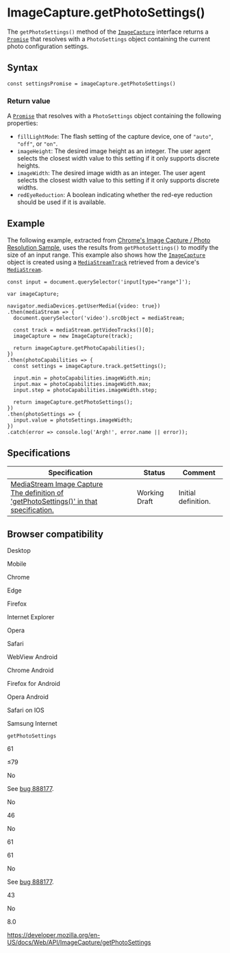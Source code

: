 ImageCapture.getPhotoSettings()
===============================

The `getPhotoSettings()` method of the [`ImageCapture`](../imagecapture) interface returns a [`Promise`](https://developer.mozilla.org/en-US/docs/Web/JavaScript/Reference/Global_Objects/Promise) that resolves with a <span class="page-not-created">`PhotoSettings`</span> object containing the current photo configuration settings.

Syntax
------

    const settingsPromise = imageCapture.getPhotoSettings()

### Return value

A [`Promise`](https://developer.mozilla.org/en-US/docs/Web/JavaScript/Reference/Global_Objects/Promise) that resolves with a <span class="page-not-created">`PhotoSettings`</span> object containing the following properties:

-   `fillLightMode`: The flash setting of the capture device, one of `"auto"`, `"off"`, or `"on"`.
-   `imageHeight`: The desired image height as an integer. The user agent selects the closest width value to this setting if it only supports discrete heights.
-   `imageWidth`: The desired image width as an integer. The user agent selects the closest width value to this setting if it only supports discrete widths.
-   `redEyeReduction`: A boolean indicating whether the red-eye reduction should be used if it is available.

Example
-------

The following example, extracted from [Chrome's Image Capture / Photo Resolution Sample](https://googlechrome.github.io/samples/image-capture/photo-resolution.html), uses the results from `getPhotoSettings()` to modify the size of an input range. This example also shows how the [`ImageCapture`](../imagecapture) object is created using a [`MediaStreamTrack`](../mediastreamtrack) retrieved from a device's [`MediaStream`](../mediastream).

    const input = document.querySelector('input[type="range"]');

    var imageCapture;

    navigator.mediaDevices.getUserMedia({video: true})
    .then(mediaStream => {
      document.querySelector('video').srcObject = mediaStream;

      const track = mediaStream.getVideoTracks()[0];
      imageCapture = new ImageCapture(track);

      return imageCapture.getPhotoCapabilities();
    })
    .then(photoCapabilities => {
      const settings = imageCapture.track.getSettings();

      input.min = photoCapabilities.imageWidth.min;
      input.max = photoCapabilities.imageWidth.max;
      input.step = photoCapabilities.imageWidth.step;

      return imageCapture.getPhotoSettings();
    })
    .then(photoSettings => {
      input.value = photoSettings.imageWidth;
    })
    .catch(error => console.log('Argh!', error.name || error));

Specifications
--------------

<table><thead><tr class="header"><th>Specification</th><th>Status</th><th>Comment</th></tr></thead><tbody><tr class="odd"><td><a href="https://w3c.github.io/mediacapture-image/#dom-imagecapture-getphotosettings">MediaStream Image Capture<br />
<span class="small">The definition of 'getPhotoSettings()' in that specification.</span></a></td><td><span class="spec-wd">Working Draft</span></td><td>Initial definition.</td></tr></tbody></table>

Browser compatibility
---------------------

Desktop

Mobile

Chrome

Edge

Firefox

Internet Explorer

Opera

Safari

WebView Android

Chrome Android

Firefox for Android

Opera Android

Safari on IOS

Samsung Internet

`getPhotoSettings`

61

≤79

No

See [bug 888177](https://bugzil.la/888177).

No

46

No

61

61

No

See [bug 888177](https://bugzil.la/888177).

43

No

8.0

<a href="https://developer.mozilla.org/en-US/docs/Web/API/ImageCapture/getPhotoSettings" class="_attribution-link">https://developer.mozilla.org/en-US/docs/Web/API/ImageCapture/getPhotoSettings</a>
